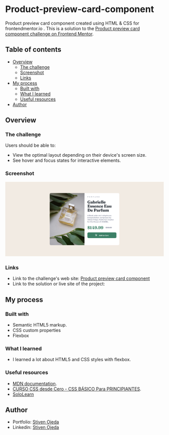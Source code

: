 # Product-preview-card-component
Product preview card component created using HTML &amp; CSS for frontendmentor.io .
This is a solution to the [Product preview card component challenge on Frontend Mentor](https://www.frontendmentor.io/challenges/product-preview-card-component-GO7UmttRfa).

## Table of contents
- [Overview](#overview)
  - [The challenge](#the-challenge)
  - [Screenshot](#screenshot)
  - [Links](#links)
- [My process](#my-process)
  - [Built with](#built-with)
  - [What I learned](#what-i-learned)
  - [Useful resources](#useful-resources)
- [Author](#author)


## Overview

### The challenge
Users should be able to:
- View the optimal layout depending on their device's screen size.
- See hover and focus states for interactive elements.

### Screenshot
![](./screenshot.png)

### Links
- Link to the challenge's web site: [Product preview card component](https://www.frontendmentor.io/challenges/product-preview-card-component-GO7UmttRfa)
- Link to the solution or live site of the project: 


## My process 

### Built with 
- Semantic HTML5 markup.
- CSS custom properties
- Flexbox

### What I learned
- I learned a lot about HTML5 and CSS styles with flexbox.

### Useful resources
- [MDN documentation](https://developer.mozilla.org/en-US/docs/Web/CSS).
- [CURSO CSS desde Cero - CSS BÁSICO Para PRINCIPIANTES](https://www.youtube.com/watch?v=N8V5JhasaSE).
- [SoloLearn](https://www.sololearn.com/)

## Author
- Portfolio: [Stiven Ojeda](https://stibojeda.github.io)
- Linkedin: [Stiven Ojeda](https://www.linkedin.com/in/stiven-ojeda-090a3924a)
